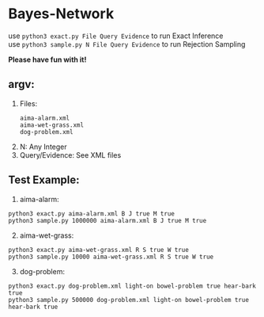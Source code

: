 # Bayes-Network

use `python3 exact.py File Query Evidence` to run Exact Inference\
use `python3 sample.py N File Query Evidence` to run Rejection Sampling

**Please have fun with it!**

## argv:
1. Files: 
    ```
    aima-alarm.xml
    aima-wet-grass.xml
    dog-problem.xml
    ```
2. N: Any Integer
3. Query/Evidence: See XML files

## Test Example:
1. aima-alarm: 
```
python3 exact.py aima-alarm.xml B J true M true  
python3 sample.py 1000000 aima-alarm.xml B J true M true
```
2. aima-wet-grass: 
```
python3 exact.py aima-wet-grass.xml R S true W true
python3 sample.py 10000 aima-wet-grass.xml R S true W true
```
3. dog-problem: 
```
python3 exact.py dog-problem.xml light-on bowel-problem true hear-bark true
python3 sample.py 500000 dog-problem.xml light-on bowel-problem true hear-bark true
```
